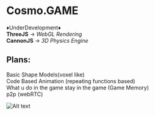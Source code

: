 # Cosmo.GAME
:diamonds:UnderDevelopment:diamonds:    
**ThreeJS**   -> *WebGL Rendering*  
**CannonJS**  -> *3D Physics Engine*  

Plans:  
--
Basic Shape Models(voxel like)  
Code Based Animation (repeating functions based)  
What u do in the game stay in the game (Game Memory)  
p2p (webRTC)  

![Alt text](DevStages/5may20.gif?raw=true "Version 0.1")

